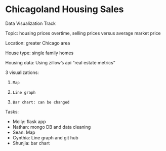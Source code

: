 # Chicagoland Housing Sales
Data Visualization Track

Topic: housing prices overtime, selling prices versus average market price

Location: greater Chicago area

House type: single family homes

Housing data:
Using zillow’s api “real estate metrics”

3 visualizations:
1.     Map
2.     Line graph
3.     Bar chart: can be changed

Tasks:
- Molly: flask app
- Nathan: mongo DB and data cleaning
- Sean: Map
- Cynthia: Line graph and git hub
- Shunjia: bar chart